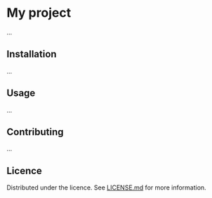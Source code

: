 # My project

…


## Installation

…


## Usage

…


## Contributing

…


## Licence

Distributed under the [<licence shorthand>](https://example.com) licence. See [LICENSE.md](./LICENSE.md) for more information.
